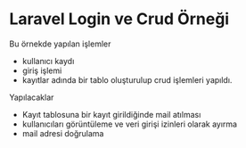 # Laravel Login ve Crud Örneği

Bu örnekde yapılan işlemler

- kullanıcı kaydı
- giriş işlemi
- kayıtlar adında bir tablo oluşturulup crud işlemleri yapıldı.


Yapılacaklar
- Kayıt tablosuna bir kayıt girildiğinde mail atılması
- kullanıcıları görüntüleme ve veri girişi izinleri olarak ayırma
- mail adresi doğrulama
